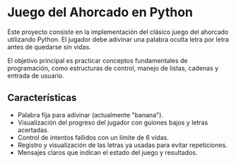 # Juego del Ahorcado en Python

Este proyecto consiste en la implementación del clásico juego del ahorcado utilizando Python. El jugador debe adivinar una palabra oculta letra por letra antes de quedarse sin vidas.

El objetivo principal es practicar conceptos fundamentales de programación, como estructuras de control, manejo de listas, cadenas y entrada de usuario.

## Características

- Palabra fija para adivinar (actualmente "banana").
- Visualización del progreso del jugador con guiones bajos y letras acertadas.
- Control de intentos fallidos con un límite de 6 vidas.
- Registro y visualización de las letras ya usadas para evitar repeticiones.
- Mensajes claros que indican el estado del juego y resultados.

